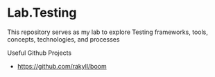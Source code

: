 # Lab.Testing
This repository serves as my lab to explore Testing frameworks, tools, concepts, technologies, and processes



Useful Github Projects
* https://github.com/rakyll/boom


